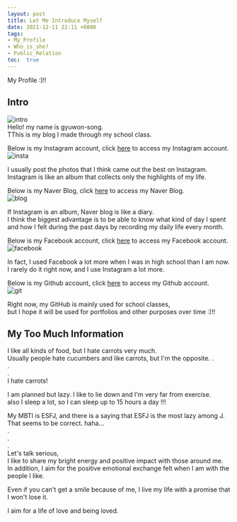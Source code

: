 ```yaml
---
layout: post
title: Let Me Introduce Myself
date: 2021-12-11 22:11 +0800
tags: 
- My_Profile
- Who_is_she?
- Public_Relation
toc:  true
--- 
```

My Profile :)!!





## Intro  
![intro](https://user-images.githubusercontent.com/81706832/146065069-18dd020a-9c88-4853-8779-c89e42b7a531.jpg)  
Hello! my name is gyuwon-song.  
TThis is my blog I made through my school class.  
  
  
Below is my Instagram account, click [here](https://www.instagram.com/july.22days/) to access my Instagram account.  
![insta](https://user-images.githubusercontent.com/81706832/146064397-8edefb31-9344-4564-90f5-a4c2c0119d43.jpg)
  
I usually post the photos that I think came out the best on Instagram.  
Instagram is like an album that collects only the highlights of my life.  
  
Below is my Naver Blog, click [here](https://blog.naver.com/o3ao_s2) to access my Naver Blog.  
![blog](https://user-images.githubusercontent.com/81706832/146064502-43724224-3025-41d5-a975-8490c795aefd.jpg)
  
If Instagram is an album, Naver blog is like a diary.  
I think the biggest advantage is to be able to know what kind of day I spent and how I felt during the past days by recording my daily life every month.  
  
Below is my Facebook account, click [here](https://www.facebook.com/profile.php?id=100008277976591) to access my Facebook account.  
![facebook](https://user-images.githubusercontent.com/81706832/146064576-322f18f6-21c0-446d-8ba0-23287e3463d7.jpg)
    
In fact, I used Facebook a lot more when I was in high school than I am now.  
I rarely do it right now, and I use Instagram a lot more.  
  
Below is my Github account, click [here](https://github.com/gyuwonsong) to access my Github account.  
![git](https://user-images.githubusercontent.com/81706832/146064665-a6d17902-e156-425d-9001-037b6d656359.jpg)
  
Right now, my GitHub is mainly used for school classes,  
but I hope it will be used for portfolios and other purposes over time :)!!  
  
  

## My Too Much Information  
I like all kinds of food, but I hate carrots very much.  
Usually people hate cucumbers and like carrots, but I'm the opposite.
.  
.  
.  
I hate carrots!  
  
I am planned but lazy. I like to lie down and I'm very far from exercise.  
also I sleep a lot, so I can sleep up to 15 hours a day !!!  

My MBTI is ESFJ, and there is a saying that ESFJ is the most lazy among J.  
That seems to be correct. haha...  
.  
.  
.  
Let's talk serious,  
I like to share my bright energy and positive impact with those around me.  
In addition, I aim for the positive emotional exchange felt when I am with the people I like.  
  
Even if you can't get a smile because of me, I live my life with a promise that I won't lose it.  
  
I aim for a life of love and being loved.
